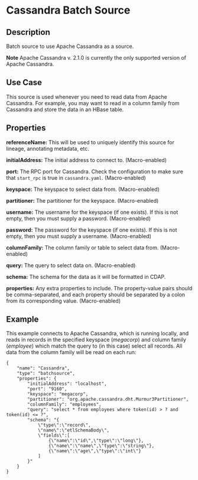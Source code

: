 # Cassandra Batch Source


Description
-----------
Batch source to use Apache Cassandra as a source.

**Note** Apache Cassandra v. 2.1.0 is currently the only supported version of Apache Cassandra.


Use Case
--------
This source is used whenever you need to read data from Apache Cassandra.
For example, you may want to read in a column family from Cassandra
and store the data in an HBase table.


Properties
----------
**referenceName:** This will be used to uniquely identify this source for lineage, annotating metadata, etc.

**initialAddress:** The initial address to connect to. (Macro-enabled)

**port:** The RPC port for Cassandra.
Check the configuration to make sure that ``start_rpc`` is true in ``cassandra.yaml``. (Macro-enabled)

**keyspace:** The keyspace to select data from. (Macro-enabled)

**partitioner:** The partitioner for the keyspace. (Macro-enabled)

**username:** The username for the keyspace (if one exists).
If this is not empty, then you must supply a password. (Macro-enabled)

**password:** The password for the keyspace (if one exists).
If this is not empty, then you must supply a username. (Macro-enabled)

**columnFamily:** The column family or table to select data from. (Macro-enabled)

**query:** The query to select data on. (Macro-enabled)

**schema:** The schema for the data as it will be formatted in CDAP.

**properties:** Any extra properties to include. The property-value pairs should be comma-separated,
and each property should be separated by a colon from its corresponding value. (Macro-enabled)


Example
-------
This example connects to Apache Cassandra, which is running locally, and reads in records in the
specified keyspace (*megacorp*) and column family (*employee*) which match the query to (in this case) select all records.
All data from the column family will be read on each run:

    {
        "name": "Cassandra",
        "type": "batchsource",
        "properties": {
            "initialAddress": "localhost",
            "port": "9160",
            "keyspace": "megacorp",
            "partitioner": "org.apache.cassandra.dht.Murmur3Partitioner",
            "columnFamily": "employees",
            "query": "select * from employees where token(id) > ? and token(id) <= ?",
            "schema": "{
                \"type\":\"record\",
                \"name\":\"etlSchemaBody\",
                \"fields\":[
                    {\"name\":\"id\",\"type\":\"long\"},
                    {\"name\":\"name\",\"type\":\"string\"},
                    {\"name\":\"age\",\"type\":\"int\"}
                ]
            }"
        }
    }
